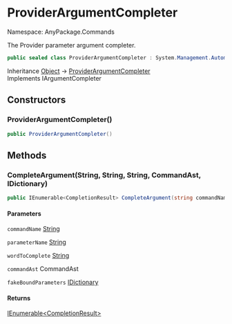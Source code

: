 # ProviderArgumentCompleter

Namespace: AnyPackage.Commands

The Provider parameter argument completer.

```csharp
public sealed class ProviderArgumentCompleter : System.Management.Automation.IArgumentCompleter
```

Inheritance [Object](https://docs.microsoft.com/en-us/dotnet/api/system.object) → [ProviderArgumentCompleter](./anypackage.commands.providerargumentcompleter.md)<br>
Implements IArgumentCompleter

## Constructors

### **ProviderArgumentCompleter()**

```csharp
public ProviderArgumentCompleter()
```

## Methods

### **CompleteArgument(String, String, String, CommandAst, IDictionary)**

```csharp
public IEnumerable<CompletionResult> CompleteArgument(string commandName, string parameterName, string wordToComplete, CommandAst commandAst, IDictionary fakeBoundParameters)
```

#### Parameters

`commandName` [String](https://docs.microsoft.com/en-us/dotnet/api/system.string)<br>

`parameterName` [String](https://docs.microsoft.com/en-us/dotnet/api/system.string)<br>

`wordToComplete` [String](https://docs.microsoft.com/en-us/dotnet/api/system.string)<br>

`commandAst` CommandAst<br>

`fakeBoundParameters` [IDictionary](https://docs.microsoft.com/en-us/dotnet/api/system.collections.idictionary)<br>

#### Returns

[IEnumerable&lt;CompletionResult&gt;](https://docs.microsoft.com/en-us/dotnet/api/system.collections.generic.ienumerable-1)<br>
